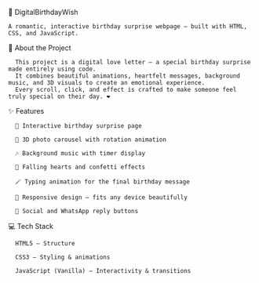 🎉 DigitalBirthdayWish

    A romantic, interactive birthday surprise webpage — built with HTML, CSS, and JavaScript.

💌 About the Project

      This project is a digital love letter — a special birthday surprise made entirely using code.
      It combines beautiful animations, heartfelt messages, background music, and 3D visuals to create an emotional experience.
      Every scroll, click, and effect is crafted to make someone feel truly special on their day. ❤️
      
✨ Features
      
      🎂 Interactive birthday surprise page
      
      💖 3D photo carousel with rotation animation
      
      🎶 Background music with timer display
      
      💫 Falling hearts and confetti effects
      
      🪄 Typing animation for the final birthday message
      
      🌈 Responsive design — fits any device beautifully
      
      🔗 Social and WhatsApp reply buttons

💻 Tech Stack

      HTML5 – Structure
      
      CSS3 – Styling & animations
      
      JavaScript (Vanilla) – Interactivity & transitions
